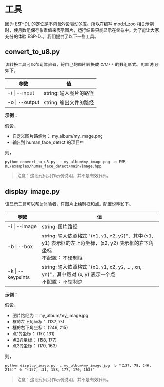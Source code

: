 # 工具

因为 ESP-DL 的定位是不包含外设驱动的库。所以在编写 model_zoo 相关示例时，使用数组保存像素值来表示图片，运行结果只能显示在终端中。为了能让大家充分的体验 ESP-DL，我们提供了以下一些工具。

## convert_to_u8.py

该转换工具可以帮助体验者，将自己的图片转换成 C/C++ 的数组形式。配置说明如下。

| 参数           | 值                     |
| -------------- | ---------------------- |
| -i \| --input  | string: 输入图片的路径 |
| -o \| --output | string: 输出文件的路经 |



**示例：**

假设，

- 自定义图片路经为： my_album/my_image.png
- 输出到 human_face_detect 的项目中

则，

```shell
python convert_to_u8.py -i my_album/my_image.png -o ESP-DL/examples/human_face_detect/main/image.hpp
```

> 注意：这段代码只作示例说明，并不是有效代码。



## display_image.py

该显示工具可以帮助体验者，在图片上绘制框和点。配置说明如下。

| 参数              | 值                                                           |
| ----------------- | ------------------------------------------------------------ |
| -i \| --image     | string: 图片路经                                             |
| -b \| --box       | string: 输入依照格式 "(x1, y1, x2, y2)"，其中 (x1, y1) 表示框的左上角坐标，(x2, y2) 表示框的右下角坐标<br />不配置： 不绘制框 |
| -k \| --keypoints | string: 输入依照格式 "(x1, y1, x2, y2, ... , xn, yn)"，其中每对 (x, y) 表示一个点<br />不配置： 不绘制点 |



**示例：**

假设，

- 图片路经为： my_album/my_image.jpg
- 框的左上角坐标： (137, 75)
- 框的右下角坐标： (246, 215)
- 点1的坐标： (157, 131)
- 点2的坐标： (158, 177)
- 点3的坐标： (170, 163)

则，

```shell
python display_image.py -i my_album/my_image.jpg -b "(137, 75, 246, 215)" -k "(157, 131, 158, 177, 170, 163)"
```

> 注意：这段代码只作示例说明，并不是有效代码。